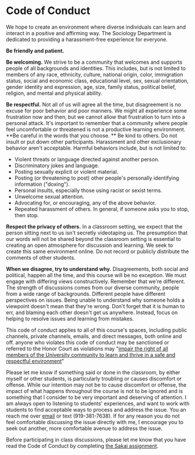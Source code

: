 # Code of Conduct

We hope to create an environment where diverse individuals can learn and interact in a positive and affirming way. The Sociology Department is dedicated to providing a harassment-free experience for everyone.

**Be friendly and patient.**

**Be welcoming.** We strive to be a community that welcomes and supports people of all backgrounds and identities. This includes, but is not limited to members of any race, ethnicity, culture, national origin, color, immigration status, social and economic class, educational level, sex, sexual orientation, gender identity and expression, age, size, family status, political belief, religion, and mental and physical ability.

**Be respectful.** Not all of us will agree all the time, but disagreement is no excuse for poor behavior and poor manners. We might all experience some frustration now and then, but we cannot allow that frustration to turn into a personal attack. It's important to remember that a community where people feel uncomfortable or threatened is not a productive learning environment.
**Be careful in the words that you choose. ** Be kind to others. Do not insult or put down other participants. Harassment and other exclusionary behavior aren't acceptable. Harmful behaviors include, but is not limited to:
* Violent threats or language directed against another person.
* Discriminatory jokes and language.
* Posting sexually explicit or violent material.
* Posting (or threatening to post) other people's personally identifying information ("doxing").
* Personal insults, especially those using racist or sexist terms.
* Unwelcome sexual attention.
* Advocating for, or encouraging, any of the above behavior.
* Repeated harassment of others. In general, if someone asks you to stop, then stop.  

**Respect the privacy of others.** In a classroom setting, we expect that the person sitting next to us isn't secretly videotaping us. The presumption that our words will not be shared beyond the classroom setting is essential to creating an open atmosphere for discussion and learning. We seek to create this same environment online. Do not record or publicly distribute the comments of other students.  

**When we disagree, try to understand why.** Disagreements, both social and political, happen all the time, and this course will be no exception. We must engage with differing views constructively. Remember that we're different. The strength of discussions comes from our diverse community, people from a wide range of backgrounds. Different people have different perspectives on issues. Being unable to understand why someone holds a viewpoint doesn't mean that they're wrong. Don't forget that it is human to err, and blaming each other doesn't get us anywhere. Instead, focus on helping to resolve issues and learning from mistakes.

This code of conduct applies to all of this course's spaces, including public channels, private channels, emails, and direct messages, both online and off. anyone who violates this code of conduct may be sanctioned or referred to the Honor Court as violations may "[impair the right of all members of the University community to learn and thrive in a safe and respectful environment](https://studentconduct.unc.edu/sites/studentconduct.unc.edu/files/documents/Instrument%20of%20Student%20Judicial%20Governance.pdf)"

 Please let me know if something said or done in the classroom, by either myself or other students, is particularly troubling or causes discomfort or offense. While our intention may not be to cause discomfort or offense, the impact of what happens throughout the course is not to be ignored and is something that I consider to be very important and deserving of attention.  I am always open to listening to students' experiences, and want to work with students to find acceptable ways to process and address the issue. You an reach me over [email](mailto:neal.caren@unc.edu) or text (919-381-7638). If for any reason you do not feel comfortable discussing the issue directly with me, I encourage you to seek out another, more comfortable avenue to address the issue.

 Before participating in class discussions, please let me know that you have read the Code of Conduct by completing [the Sakai assignment](https://sakai.unc.edu/samigo-app/servlet/Login?id=898eed5f-3977-4cb3-8059-49823b5ef4cd1596053706189).
